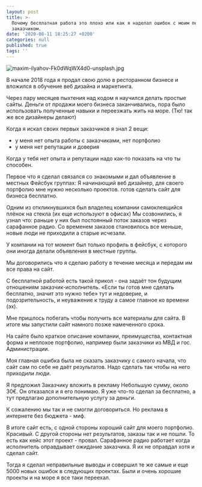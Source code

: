 ```yaml
---
layout: post
title: >-
  Почему бесплатная работа это плохо или как я наделал ошибок с моим первым
  заказчиком.
date: '2020-08-11 18:25:27 +0200'
categories: null
published: true
tags: ''
---
```


![maxim-ilyahov-Fk0dWqWX4d0-unsplash.jpg]({{site.baseurl}}/media/maxim-ilyahov-Fk0dWqWX4d0-unsplash.jpg)


В начале 2018 года я продал свою долю в ресторанном бизнесе и вложился в обучение веб дизайна и маркетинга.

Через пару месяцев пыхтения над кодом я научился делать простые сайты.
Деньги от продажи моего бизнеса заканчивались, пора было использовать полученные навыки и переезжать жить на море. (Тю! так же все дизайнеры делают)

Когда я искал своих первых заказчиков я знал 2 вещи:
- у меня нет опыта работы с заказчиками, нет портфолио
- у меня нет репутации и доверия


Когда у тебя нет опыта и репутации надо как-то показать на что ты способен.

Первое что я сделал связался со знакомыми и дал объявление в местных Фейсбук группах:
Я начинающий веб дизайнер, для своего портфолио мне нужно несколько проектов.
готов сделать сайт для бизнеса бесплатно. 



Одним из откликнувшихся был владелец компании самоклеящийся плёнок на стекла (их еще используют в офисах)
Мы созвонились, я узнал что: раньше у них был постоянный поток заказов через сарафанное радио. 
Со временем заказов становилось все меньше, новые люди не приходили а старые исчезали.

У компании на тот момент был только профиль в фейсбук, с которого они иногда делали объявления в местные группы.

Мы договорились что я сделаю работу в течение месяца и передам им все права на сайт.



С бесплатной работой есть такой прикол - она задаёт тон будущим отношениям заказчик-исполнитель.
«Если ты готов мне сделать бесплатно, значит это нужно тебе» тут и недоверие, и подозрительность, и неуважение к труду а самое главное ко времени (эх).

Мне пришлось побегать чтобы получить все материалы для сайта. В итоге мы запустили сайт намного позже намеченного срока.

На сайте было краткое описание компании, преимущества, контактная форма и неплохое портфолио, например были заказчики из МВД и гос. Администрации.



Моя главная ошибка была не сказать заказчику с самого начала, что сайт сам по себе не даёт результатов. Надо сделать так чтобы на него приходили люди.

Я предложил Заказчику вложить в рекламу Небольшую сумму, около 30€. Он отказался и я его понимаю. Я уже что-то сделал за бесплатно, а тут предлагаю дополнительную услугу за деньги.

К сожалению мы так и не смогли договориться. Но реклама в интернете без бюджета - миф. 


В итоге сайт есть, с одной стороны хороший сайт для моего портфолио. Красивый. С другой стороны нет результатов, заказы так и не пошли. То есть как кейс этот проект - провал.
Сарафанное радио работает когда исполнитель оправдывает ожидание заказчика. Я их не оправдал хотя и сделал сайт.


Тогда я сделал неправильные выводы и совершил те же самые и еще 5000 новых ошибок в следующих проектах.
Были и очень хорошие проекты и на море я все таки переехал.
